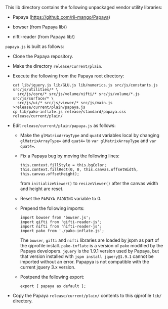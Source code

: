 This lib directory contains the following unpackaged vendor utility
libraries:

* Papaya (https://github.com/rii-mango/Papaya)

* bowser (from Papaya lib/)

* nifti-reader (from Papaya lib/)

`papaya.js` is built as follows:

* Clone the Papaya repository.

* Make the directory `release/current/plain`.

* Execute the following from the Papaya root directory:
  
      cat lib/jquery.js lib/GLU.js lib/numerics.js src/js/constants.js src/js/utilities/* \
        src/js/core/* src/js/volume/nifti/* src/js/volume/*.js src/js/surface/* \
        src/js/ui/* src/js/viewer/* src/js/main.js >release/current/plain/papaya.js
      cp lib/pako-inflate.js release/standard/papaya.css release/current/plain/

* Edit `release/current/plain/papaya.js` as follows:

  - Make the `glMatrixArrayType` and `quat4` variables local by changing
    `glMatrixArrayType=` and `quat4=` to `var glMatrixArrayType` and
    `var quat4=`.
  
  - Fix a Papaya bug by moving the following lines:
  
        this.context.fillStyle = this.bgColor;
        this.context.fillRect(0, 0, this.canvas.offsetWidth, this.canvas.offsetHeight);
    
    from `initializeViewer()` to `resizeViewer()` after the canvas width
    and height are reset.
  
  - Reset the `PAPAYA_PADDING` variable to 0.
  
  - Prepend the following imports:
  
        import bowser from 'bowser.js';
        import gifti from 'gifti-reader-js';
        import nifti from 'nifti-reader-js';
        import pako from './pako-inflate.js';
  
    The `bowser`, `gifti` and `nifti` libraries are loaded by jspm as
    part of the qiprofile install. `pako-inflate` is a version of `pako`
    modified by the Papaya developers. `jquery` is the 1.9.1 version used
    by Papaya, but that version installed with `jspm install jquery@1.9.1`
    cannot be imported without an error. Papapya is not compatible with the
    current jquery 3.x version. 
  
  - Postpend the following export:
    
        export { papaya as default };

* Copy the Papaya `release/current/plain/` contents to this qiprofile `lib/` directory.
